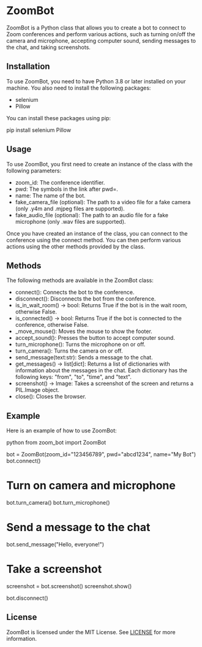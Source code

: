 # ZoomBot

ZoomBot is a Python class that allows you to create a bot to connect to Zoom conferences and perform various actions, such as turning on/off the camera and microphone, accepting computer sound, sending messages to the chat, and taking screenshots.

## Installation

To use ZoomBot, you need to have Python 3.8 or later installed on your machine. You also need to install the following packages:

- selenium
- Pillow

You can install these packages using pip:


pip install selenium Pillow


## Usage

To use ZoomBot, you first need to create an instance of the class with the following parameters:

- zoom_id: The conference identifier.
- pwd: The symbols in the link after pwd=.
- name: The name of the bot.
- fake_camera_file (optional): The path to a video file for a fake camera (only .y4m and .mjpeg files are supported).
- fake_audio_file (optional): The path to an audio file for a fake microphone (only .wav files are supported).

Once you have created an instance of the class, you can connect to the conference using the connect method. You can then perform various actions using the other methods provided by the class.

## Methods

The following methods are available in the ZoomBot class:

- connect(): Connects the bot to the conference.
- disconnect(): Disconnects the bot from the conference.
- is_in_wait_room() -> bool: Returns True if the bot is in the wait room, otherwise False.
- is_connected() -> bool: Returns True if the bot is connected to the conference, otherwise False.
- _move_mouse(): Moves the mouse to show the footer.
- accept_sound(): Presses the button to accept computer sound.
- turn_microphone(): Turns the microphone on or off.
- turn_camera(): Turns the camera on or off.
- send_message(text:str): Sends a message to the chat.
- get_messages() -> list[dict]: Returns a list of dictionaries with information about the messages in the chat. Each dictionary has the following keys: "from", "to", "time", and "text".
- screenshot() -> Image: Takes a screenshot of the screen and returns a PIL.Image object.
- close(): Closes the browser.

## Example

Here is an example of how to use ZoomBot:

python
from zoom_bot import ZoomBot

bot = ZoomBot(zoom_id="123456789", pwd="abcd1234", name="My Bot")
bot.connect()

# Turn on camera and microphone
bot.turn_camera()
bot.turn_microphone()

# Send a message to the chat
bot.send_message("Hello, everyone!")

# Take a screenshot
screenshot = bot.screenshot()
screenshot.show()

bot.disconnect()


## License

ZoomBot is licensed under the MIT License. See [LICENSE](LICENSE) for more information.
